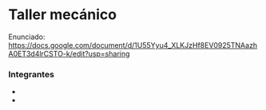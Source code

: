 # Taller mecánico

Enunciado: https://docs.google.com/document/d/1U55Yyu4_XLKJzHf8EV0925TNAazhA0ET3d4lrCSTO-k/edit?usp=sharing

### Integrantes
- 
- 